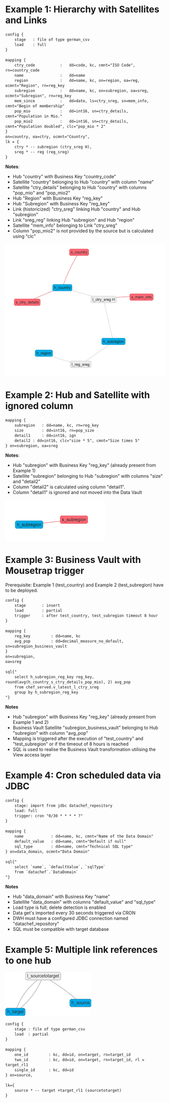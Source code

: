 # Example 1: Hierarchy with Satellites and Links

```
config {
    stage   : file of type german_csv
    load    : full
}

mapping {
	ctry_code			:	dd=code, kc, cmnt="ISO Code", rn=country_code
	name				:	dd=name
	region				:	dd=name, kc, on=region, oa=reg, ocmnt="Region", rn=reg_key
	subregion			:	dd=name, kc, on=subregion, oa=sreg, ocmnt="Subregion", rn=reg_key
	mem_since			:	dd=date, ls=ctry_sreg, sn=mem_info, cmnt="Begin of membership"
	pop_mio				:	dd=int16, sn=ctry_details, cmnt="Population in Mio."
	pop_mio2            :   dd=int16, sn=ctry_details, cmnt="Population doubled", clc="pop_mio * 2"
}
on=country, oa=ctry, ocmnt="Country",
lk = {
    ctry * -- subregion (ctry_sreg H),
    sreg * -- reg (reg_sreg)
}
```

**Notes**:
* Hub "country" with Business Key "country_code"
* Satellite "country" belonging to Hub "country" with column "name"
* Satellite "ctry_details" belonging to Hub "country" with columns "pop_mio" and "pop_mio2"
* Hub "Region" with Business Key "reg_key"
* Hub "Subregion" with Business Key "reg_key"
* Link (historicized) "ctry_sreg" linking Hub "country" and Hub "subregion"
* Link "sreg_reg" linking Hub "subregion" and Hub "region"
* Satellite "mem_info" belonging to Link "ctry_sreg"
* Column "pop_mio2" is not provided by the source but is calculated using "clc"

![model_test_country](model_test_country.png)

# Example 2: Hub and Satellite with ignored column

```
mapping {
    subregion   : dd=name, kc, rn=reg_key
    size        : dd=int16, rn=pop_size
    detail1     : dd=int16, ign
    detail2	: dd=int16, clc="size * 5", cmnt="Size times 5"
} on=subregion, oa=sreg
```

**Notes**:
* Hub "subregion" with Business Key "reg_key" (already present from Example 1)
* Satellite "subregion" belonging to Hub "subregion" with columns "size" and "detail2"
* Column "detail2" is calculated using column "detail1".
* Column "detail1" is ignored and not moved into the Data Vault

![mode_test_subregion](mode_test_subregion.png)

# Example 3: Business Vault with Mousetrap trigger

Prerequisite: Example 1 (test_country) and Example 2 (test_subregion) have to be deployed.

```
config {
    stage       : insert
    load        : partial
    trigger     : after test_country, test_subregion timeout 8 hour
}

mapping {
    reg_key         : dd=name, kc
    avg_pop         : dd=decimal_measure_no_default, sn=subregion_business_vault
}
on=subregion,
oa=sreg

sql{"
    select h_subregion_reg_key reg_key, round(avg(h_country_s_ctry_details_pop_mio), 2) avg_pop
    from chef_served.v_latest_l_ctry_sreg
    group by h_subregion_reg_key
"}
```

**Notes**

* Hub "subregion" with Business Key "reg_key" (already present from Example 1 and 2)
* Business Vault Satellite "subregion_business_vault" belonging to Hub "subregion" with column "avg_pop"
* Mapping is triggered after the execution of "test_country" and "test_subregion" or if the timeout of 8 hours is reached
* SQL is used to realise the Business Vault transformation utilising the View access layer

# Example 4: Cron scheduled data via JDBC

```
config {
    stage: import from jdbc datachef_repository
    load: full
    trigger: cron "0/30 * * * * ?"
}

mapping {
    name            : dd=name, kc, cmnt="Name of the Data Domain"
    default_value   : dd=name, cmnt="Default if null"
    sql_type        : dd=name, cmnt="Technical SQL type"
} on=data_domain, ocmnt="Data Domain"

sql{"
    select `name`, `defaultValue`, `sqlType`
    from `datachef`.`DataDomain`
"}
```

**Notes**
* Hub "data_domain" with Business Key "name"
* Satellite "data_domain" with columns "default_value" and "sql_type"
* Load type is full; delete detection is enabled
* Data get's imported every 30 seconds triggered via CRON
* DWH must have a configured JDBC connection named "datachef_repository"
* SQL must be compatible with target database

# Example 5: Multiple link references to one hub

![multiple_link_references](multiple_link_references.png)

```
config {
    stage : file of type german_csv
    load  : partial
}

mapping {
    one_id         : kc, dd=id, on=target, rn=target_id
    two_id         : kc, dd=id, on=target, rn=target_id, rl = target_rl1
    single_id      : kc, dd=id
} on=source,

lk={
    source * -- target +target_rl1 (sourcetotarget)
}
```
